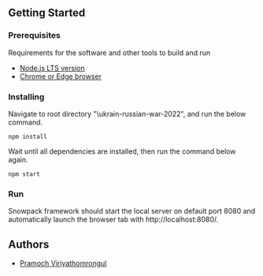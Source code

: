 ## Getting Started
### Prerequisites
Requirements for the software and other tools to build and run
- [Node.js LTS version](https://nodejs.org/en/download/)
- [Chrome or Edge browser](https://www.google.com/chrome/)

### Installing
Navigate to root directory "\ukrain-russian-war-2022", and run the below command.

    npm install

Wait until all dependencies are installed, then run the command below again.

    npm start

### Run
Snowpack framework should start the local server on default port 8080 and automatically launch the browser tab with http://localhost:8080/.


## Authors
  - [Pramoch Viriyathomrongul](https://github.com/kingdomax/ukrain-russian-war-2022)
